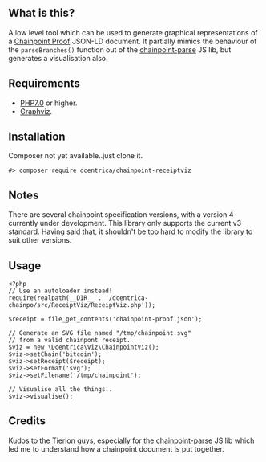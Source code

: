 ## What is this?

A low level tool which can be used to generate graphical representations of a [Chainpoint Proof](https://chainpoint.org) JSON-LD document. It partially mimics the behaviour of the `parseBranches()` function
out of the [chainpoint-parse](https://github.com/chainpoint/chainpoint-parse) JS lib, but generates a visualisation also.

## Requirements

* [PHP7.0](https://secure.php.net/) or higher.
* [Graphviz](https://graphviz.org/).

## Installation

Composer not yet available..just clone it.

    #> composer require dcentrica/chainpoint-receiptviz

## Notes

There are several chainpoint specification versions, with a version 4 currently under development. This library only supports the current v3 standard. Having said that, it shouldn't be too hard to modify the library to suit other versions.

## Usage

    <?php
    // Use an autoloader instead!
    require(realpath(__DIR__ . '/dcentrica-chainpo/src/ReceiptViz/ReceiptViz.php'));

    $receipt = file_get_contents('chainpoint-proof.json');

    // Generate an SVG file named "/tmp/chainpoint.svg"
    // from a valid chainpont receipt.
    $viz = new \Dcentrica\Viz\ChainpointViz();
    $viz->setChain('bitcoin');
    $viz->setReceipt($receipt);
    $viz->setFormat('svg');
    $viz->setFilename('/tmp/chainpoint');
    
    // Visualise all the things..
    $viz->visualise();

## Credits

Kudos to the [Tierion](https://tierion.com/) guys, especially for the [chainpoint-parse](https://github.com/chainpoint/chainpoint-parse) JS lib which led me to understand how
a chainpoint document is put together.
